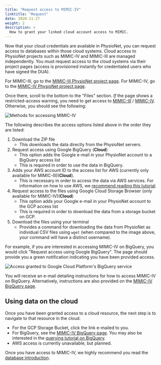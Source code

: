 ```yaml
---
title: "Request access to MIMIC-IV"
linktitle: "Request"
date: 2020-11-27
weight: 2
description: >
  How to grant your linked cloud account access to MIMIC.
---
```


<!-- 
NOTE: the content below was copied directly from the /iv/access/cloud .md page.  If an automated way of duplicating this content while keeping it under the /iii/ path can be determined it should be implemented.
-->

Now that your cloud credentials are available in PhysioNet, you can request access to databases within those cloud systems.
Cloud access to PhysioNet projects such as MIMIC-IV and MIMIC-III are managed independently. You must request access to the cloud systems via their project pages (access is provisioned instantly for credentialed users who have signed the DUA).

For MIMIC-III, go to the [MIMIC-III PhysioNet project page](https://physionet.org/content/mimiciii).
For MIMIC-IV, go to the [MIMIC-IV PhysioNet project page](https://physionet.org/content/mimiciv).

Once there, scroll to the bottom to the "Files" section.
*If* the page shows a restricted-access warning, you need to get access to [MIMIC-III](/iii/gettingstarted/access) / [MIMIC-IV](/iv/access).
Otherwise, you should see the following:

![Methods for accessing MIMIC-IV](/img/cloud/mimiciv_files.png)

The following describes the access options listed above in the order they are listed:

1. Download the ZIP file
    * This downloads the data directly from the PhysioNet servers.
2. Request access using Google BigQuery (**Cloud**)
    * This option adds the Google e-mail in your PhysioNet account to a BigQuery access list
    * This is required in order to use the data in BigQuery.
3. Adds your AWS account ID to the access list for AWS (currently only available for MIMIC-III)(**Cloud**).
    * This is necessary in order to access the data via AWS services. For information on how to use AWS, we [recommend reading this tutorial](https://aws.amazon.com/blogs/big-data/perform-biomedical-informatics-without-a-database-using-mimic-iii-data-and-amazon-athena/).
4. Request access to the files using Google Cloud Storage Browser (only available for MIMIC-IV)(**Cloud**)
    * This option adds your Google e-mail in your PhysioNet account to the GCP access list
    * This is required in order to download the data from a storage bucket on GCP.
5. Download the files using your terminal
    * Provides a command for downloading the data from PhysioNet as individual CSV files using `wget` (when compared to the image above, your command will have a distinct username).


<!--
4. TBD. AWS is not yet available for MIMIC-IV-notNeeded.
5. TBD. AWS is not yet available for MIMIC-IV-notNeeded.

4. **Cloud**: A public page for viewing the data description in the AWS Open Data Repository.
  * This forwards you to the AWS Open Data Repository listing of the data. For information on how to use AWS, we [recommend reading this tutorial](https://aws.amazon.com/blogs/big-data/perform-biomedical-informatics-without-a-database-using-mimic-iii-data-and-amazon-athena/).
5. **Cloud**: Adds your AWS account ID to the access list for AWS.
  * This is necessary in order to access the data via AWS services. For information on how to use AWS, we [recommend reading this tutorial](https://aws.amazon.com/blogs/big-data/perform-biomedical-informatics-without-a-database-using-mimic-iii-data-and-amazon-athena/).
-->

For example, if you are interested in accessing MIMIC-IV on BigQuery, you would click "Request access using Google BigQuery". The page should provide you a green notification indicating you have been provided access.

![Access granted to Google Cloud Platform's BigQuery service](/img/cloud/bq_provisioned.png)

You will receive an e-mail detailing instructions for how to access MIMIC-IV on BigQuery. Alternatively, instructions are also provided on the [MIMIC-IV BigQuery page](/iv/access/cloud/bigquery).

## Using data on the cloud

Once you have been granted access to a cloud resource, the next step is to navigate to that resource in the cloud.

* For the GCP Storage Bucket, click the link e-mailed to you.
* For BigQuery, see the [MIMIC-IV BigQuery page](/iv/access/cloud/bigquery). You may also be interested in the [querying tutorial on BigQuery](/iv/tutorials/bigquery).
* AWS access is currently unavailable, but planned.

Once you have access to MIMIC-IV, we highly recommend you read the [database introduction](/iv/overview/).
